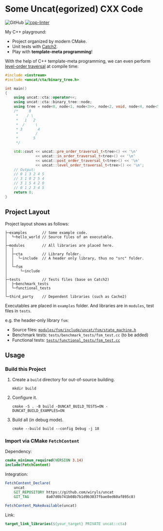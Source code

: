 # Some Uncat(egorized) CXX Code

![GitHub](https://img.shields.io/github/license/wiryls/uncat?label=license&logo=github)
[![cpp-linter](https://github.com/cpp-linter/cpp-linter-action/actions/workflows/cpp-linter.yml/badge.svg)](https://github.com/wiryls/uncat/actions/workflows/main.yml)

My C++ playground:

- Project organized by modern CMake.
- Unit tests with [Catch2](https://github.com/catchorg/Catch2).
- Play with **template-meta programming**!

With the help of C++ template-meta programming, we can even perform [level-order traversal](modules/cta/include/uncat/cta/binary_tree.h) at compile time:

```cpp
#include <iostream>
#include <uncat/cta/binary_tree.h>

int main()
{
    using uncat::cta::operator<<;
    using uncat::cta::binary_tree::node;
    using tree = node<0, node<1, node<3>>, node<2, void, node<4, node<5>>>>;
    /*     0
     *    / \
     *   1   2
     *  /     \
     * 3       4
     *        /
     *       5
     */

    std::cout << uncat::pre_order_traversal_t<tree>() << '\n'
              << uncat::in_order_traversal_t<tree>() << '\n'
              << uncat::post_order_traversal_t<tree>() << '\n'
              << uncat::level_order_traversal_t<tree>() << '\n';
    // Output:
    // 0 1 3 2 4 5
    // 3 1 0 2 5 4
    // 3 1 5 4 2 0
    // 0 1 2 3 4 5
    return 0;
}
```

## Project Layout

Project layout shows as follows:

```text
├─examples       // Some example code.
│  └─hello_world // Source files of an executable.
│
├─modules        // All libraries are placed here.
│  │
│  ├─cta         // Library folder.
│  │  └─include  // A header only library, thus no "src" folder.
│  │
│  └─fsm
│      └─include
│
├─tests          // Tests files (base on Catch2)
│  ├─benchmark_tests
│  └─functional_tests
│
└─third_party    // Dependent libraries (such as Cache2)
```

Executables are placed in `examples` folder. And libraries are in `modules`, test files in `tests`.

e.g. the header-only library `fsm`:

- Source files: [`modules/fsm/include/uncat/fsm/state_machine.h`](modules/fsm/include/uncat/fsm/state_machine.h)
- Benchmark tests: `tests/benchmark_tests/fsm_test.cc` (to be added)
- Functional tests: [`tests/functional_tests/fsm_test.cc`](tests/functional_tests/fsm_test.cc)

## Usage

### Build this Project

1. Create a `build` directory for out-of-source building.

    ```shell
    mkdir build
    ```

2. Configure it.

    ```shell
    cmake -S . -B build -DUNCAT_BUILD_TESTS=ON -DUNCAT_BUILD_EXAMPLES=ON
    ```

3. Build all (in debug mode).

    ```shell
    cmake --build build --config Debug -j 18
    ```

### Import via CMake `FetchContent`

Dependency:

```cmake
cmake_minimum_required(VERSION 3.14)
include(FetchContent)
```

Integration:

```cmake
FetchContent_Declare(
    uncat
    GIT_REPOSITORY https://github.com/wiryls/uncat
    GIT_TAG        8a07d0b741b08b7b1d9b3037fbae8ed60af895c8)

FetchContent_MakeAvailable(uncat)
```

Link:

```cmake
target_link_libraries(${your_target} PRIVATE uncat::cta)
```
